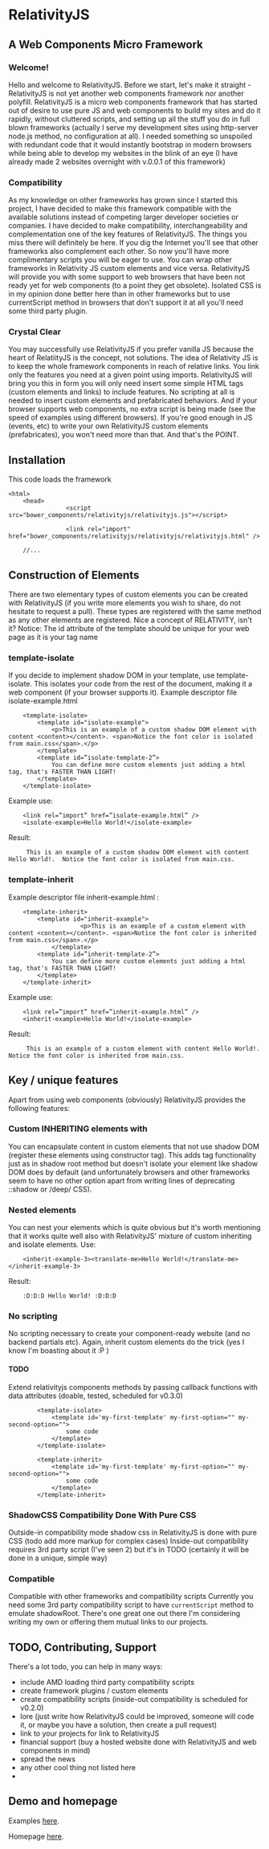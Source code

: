 # RelativityJS
## A Web Components Micro Framework
### Welcome!
Hello and welcome to RelativityJS. Before we start, let's make it straight - RelativityJS is not yet another web components framework nor another polyfill. RelativityJS is a micro web components framework that has started out of desire to use pure JS and web components to build my sites and do it rapidly, without cluttered scripts, and setting up all the stuff you do in full blown frameworks (actually I serve my development sites using http-server node.js method, no configuration at all). I needed something so unspoiled with redundant code that it would instantly bootstrap in modern browsers while being able to develop my websites in the blink of an eye (I have already made 2 websites overnight with v.0.0.1 of this framework)
### Compatibility
As my knowledge on other frameworks has grown since I started this project, I have decided to make this framework compatible with the available solutions instead of competing larger developer societies or companies. 
I have decided to make compatibility, interchangeability and complementation one of the key features of RelativityJS. The things you miss there will definitely be here.
If you dig the Internet you'll see that other frameworks also complement each other. So now you'll have more complimentary scripts you will be eager to use. You can wrap other frameworks in Relativity JS custom elements and vice versa.
RelativityJS will provide you with some support to web browsers that have been not ready yet for web components (to a point they get obsolete). Isolated CSS is in my opinion done better here than in other frameworks but to use currentScript method in browsers that don't support it at all you'll need some third party plugin.
### Crystal Clear
You may successfully use RelativityJS if you prefer vanilla JS because the heart of RelatiityJS is the concept, not solutions.
The idea of Relativity JS is to keep the whole framework components in reach of relative links. You link only the features you need at a given point using imports. RelativityJS will bring you this in form you will only need insert some simple HTML tags (custom elements and links) to include features. No scripting at all is needed to insert custom elements and prefabricated behaviors. And if your browser supports web components, no extra script is being made (see the speed of examples using different browsers).
If you're good enough in JS (events, etc) to write your own RelativityJS custom elements (prefabricates), you won't need more than that. And that's the POINT.
## Installation
This code loads the framework
```
<html>
	<head>
	            <script src="bower_components/relativityjs/relativityjs.js"></script>
            
	            <link rel="import" href="bower_components/relativityjs/relativityjs/relativityjs.html" />

	//...
```
## Construction of Elements
There are two elementary types of custom elements you can be created with RelativityJS (if you write more elements you wish to share, do not hesitate to request a pull). These types are registered with the same method as any other elements are registered. Nice a concept of RELATIVITY, isn't it?
Notice:
The id attribute of the template should be unique for your web page as it is your tag name
### template-isolate
If you decide to implement shadow DOM in your template, use template-isolate. This isolates your code from the rest of the document, making it a web component (if your browser supports it).
Example descriptor file isolate-example.html
```
	<template-isolate>
		<template id="isolate-example">
			<p>This is an example of a custom shadow DOM element with content <content></content>. <span>Notice the font color is isolated from main.css</span>.</p>
		</template>
		<template id=”isolate-template-2”>
			You can define more custom elements just adding a html tag, that's FASTER THAN LIGHT!
		</template>
	</template-isolate>
```
Example use:
```
	<link rel=”import” href=”isolate-example.html” />
	<isolate-example>Hello World!</isolate-example>
```
Result:
```
	 This is an example of a custom shadow DOM element with content Hello World!.  Notice the font color is isolated from main.css.
```
### template-inherit
Example descriptor file inherit-example.html :
```
	<template-inherit>
		<template id="inherit-example">
        			<p>This is an example of a custom element with content <content></content>. <span>Notice the font color is inherited from main.css</span>.</p>
    		</template>
		<template id=”inherit-template-2”>
			You can define more custom elements just adding a html tag, that's FASTER THAN LIGHT!
		</template>
	</template-inherit>
```
Example use:
```
	<link rel=”import” href=”inherit-example.html” />
	<inherit-example>Hello World!</isolate-example>
```
Result:
```
	 This is an example of a custom element with content Hello World!.  Notice the font color is inherited from main.css.
```
## Key / unique features
Apart from using web components (obviously) RelativityJS provides the following features:
### Custom INHERITING elements with <content></content>
You can encapsulate content in custom elements that not use shadow DOM (register these elements using <template-inherit> constructor tag). This adds <content> tag functionality just as in shadow root method but doesn't isolate your element like shadow DOM does by default (and unfortunately browsers and other frameworks seem to have no other option apart from writing lines of deprecating ::shadow or /deep/ CSS).
### Nested elements
You can nest your elements which is quite obvious but it's worth mentioning that it works quite well also with RelativityJS' mixture of custom inheriting and isolate elements.
Use:
```
	<inherit-example-3><translate-me>Hello World!</translate-me></inherit-example-3>
```
Result:
```
	:D:D:D Hello World! :D:D:D
```
### No scripting
No scripting necessary to create your component-ready website (and no backend partials etc). Again, inherit custom elements do the trick (yes I know I'm boasting about it :P )
#### TODO
Extend relativityjs components methods by passing callback functions with data attributes (doable, tested, scheduled for v0.3.0)
```
        <template-isolate>
            <template id='my-first-template' my-first-option="" my-second-option="">
                some code
            </template>
        </template-isolate>
        
        <template-inherit>
            <template id='my-first-template' my-first-option="" my-second-option="">
                some code
            </template>
        </template-inherit>
```
### ShadowCSS Compatibility Done With Pure CSS
Outside-in compatibility mode shadow css in RelativityJS is done with pure CSS (todo add more markup for complex cases)
Inside-out compatibility requires 3rd party script (I've seen 2) but it's in TODO (certainly it will be done in a unique, simple way)
### Compatible 
Compatible with other frameworks and compatibility scripts
Currently you need some 3rd party compatibility script to have `currentScript` method to emulate shadowRoot. There's one great one out there I'm considering writing my own or offering them mutual links to our projects.
## TODO, Contributing, Support
There's a lot todo, you can help in many ways:
- include AMD loading third party compatibility scripts
- create framework plugins / custom elements
- create compatibility scripts (inside-out compatibility is scheduled for v0.2.0)
- lore (just write how RelativityJS could be improved, someone will code it, or maybe you have a solution, then create a pull request)
- link to your projects for link to RelativityJS
- financial support (buy a hosted website done with RelativityJS and web components in mind)
- spread the news
- any other cool thing not listed here
- 
## Demo and homepage
Examples [here](http://relativityjs.maximus.net.pl/bower_components/relativityjs/examples/).

Homepage [here](http://relativityjs.maximus.net.pl).
